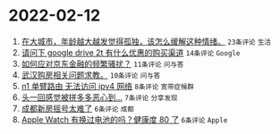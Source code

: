 # 2022-02-12

1. [在大城市，年龄越大越发觉得孤独，该怎么缓解这种情绪。](https://www.v2ex.com/t/833351) `23条评论` `生活`
1. [请问下 google drive 2t 有什么优惠的购买渠道](https://www.v2ex.com/t/833348) `14条评论` `Google`
1. [如何应对京东金融的频繁骚扰？](https://www.v2ex.com/t/833343) `11条评论` `问与答`
1. [武汉购房相关问题求教。](https://www.v2ex.com/t/833345) `10条评论` `问与答`
1. [n1 单臂路由 无法访问 ipv4 网络](https://www.v2ex.com/t/833342) `8条评论` `宽带症候群`
1. [头一回感觉被拼多多恶心到…](https://www.v2ex.com/t/833350) `7条评论` `分享发现`
1. [成都新房摇号太难了](https://www.v2ex.com/t/833355) `6条评论` `成都`
1. [Apple Watch 有换过电池的吗？健康度 80 了](https://www.v2ex.com/t/833347) `6条评论` `Apple`

